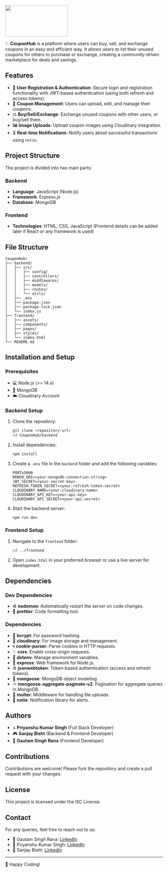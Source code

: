 <!-- # CouponHub -->
<!-- ![Alt Text](https://res.cloudinary.com/dkslm53fp/image/upload/v1737990496/CouponHub/uyy5m4os5islybzaf6zd.png) -->
<img src="https://res.cloudinary.com/dkslm53fp/image/upload/v1737990496/CouponHub/uyy5m4os5islybzaf6zd.png" width="200px" height="100">

✨ **CouponHub** is a platform where users can buy, sell, and exchange coupons in an easy and efficient way. It allows users to list their unused coupons for others to purchase or exchange, creating a community-driven marketplace for deals and savings.

## Features

- 🔐 **User Registration & Authentication**: Secure login and registration functionality with    JWT-based authentication (using both refresh and access tokens).
- 🛒 **Coupon Management**: Users can upload, edit, and manage their coupons.
- ⚖️ **Buy/Sell/Exchange**: Exchange unused coupons with other users, or buy/sell them.
- 🖼️ **Image Uploads**: Upload coupon images using Cloudinary integration.
- ⏳ **Real-time Notifications**: Notify users about successful transactions using `notie`.

## Project Structure

The project is divided into two main parts:

### Backend
- **Language**: JavaScript (Node.js)
- **Framework**: Express.js
- **Database**: MongoDB

### Frontend
- **Technologies**: HTML, CSS, JavaScript (Frontend details can be added later if React or any framework is used)

## File Structure

```
CouponHub/
├── backend/
│   ├── src/
│   │   ├── config/
│   │   ├── controllers/
│   │   ├── middlewares/
│   │   ├── models/
│   │   ├── routes/
│   │   └── utils/
│   ├── .env
│   ├── package.json
│   ├── package-lock.json
│   └── index.js
├── frontend/
│   ├── assets/
│   ├── components/
│   ├── pages/
│   ├── styles/
│   └── index.html
└── README.md
```

## Installation and Setup

### Prerequisites

- 💻 Node.js (>= 14.x)
- 📃 MongoDB
- ☁️ Cloudinary Account

### Backend Setup

1. Clone the repository:
   ```bash
   git clone <repository-url>
   cd CouponHub/backend
   ```

2. Install dependencies:
   ```bash
   npm install
   ```

3. Create a `.env` file in the `backend` folder and add the following variables:
   ```env
   PORT=5000
   MONGO_URI=<your-mongodb-connection-string>
   JWT_SECRET=<your-secret-key>
   REFRESH_TOKEN_SECRET=<your-refresh-token-secret>
   CLOUDINARY_NAME=<your-cloudinary-name>
   CLOUDINARY_API_KEY=<your-api-key>
   CLOUDINARY_API_SECRET=<your-api-secret>
   ```

4. Start the backend server:
   ```bash
   npm run dev
   ```

### Frontend Setup

1. Navigate to the `frontend` folder:
   ```bash
   cd ../frontend
   ```

2. Open `index.html` in your preferred browser or use a live server for development.

## Dependencies

### Dev Dependencies
- ♻️ **nodemon**: Automatically restart the server on code changes.
- 🔨 **prettier**: Code formatting tool.

### Dependencies
- 🔑 **bcrypt**: For password hashing.
- 🌄 **cloudinary**: For image storage and management.
- 🌀 **cookie-parser**: Parse cookies in HTTP requests.
- ✨ **cors**: Enable cross-origin requests.
- 🔐 **dotenv**: Manage environment variables.
- 🚀 **express**: Web framework for Node.js.
- ⚙️ **jsonwebtoken**: Token-based authentication (access and refresh tokens).
- 📂 **mongoose**: MongoDB object modeling.
- ♾️ **mongoose-aggregate-paginate-v2**: Pagination for aggregate queries in MongoDB.
- 📁 **multer**: Middleware for handling file uploads.
- 🔔 **notie**: Notification library for alerts.

## Authors

- 🔝 **Priyanshu Kumar Singh** (Full Stack Developer)
- 🎮 **Sanjay Bisht** (Backend & Frontend Developer)
- 🎨 **Gautam Singh Rana** (Frontend Developer)

## Contributions

Contributions are welcome! Please fork the repository and create a pull request with your changes.

## License

This project is licensed under the ISC License.

## Contact

For any queries, feel free to reach out to us:
- 📧 Gautam Singh Rana: [LinkedIn](https://www.linkedin.com/in/gautam-rana-12a2b3257/)
- 📧 Priyanshu Kumar Singh: [LinkedIn](https://www.linkedin.com/in/priyanshu-singh-3a6777212/)
- 📧 Sanjay Bisht: [LinkedIn](https://www.linkedin.com/in/sanjay-bisht-80b13025a/)

---

🎨 Happy Coding!
